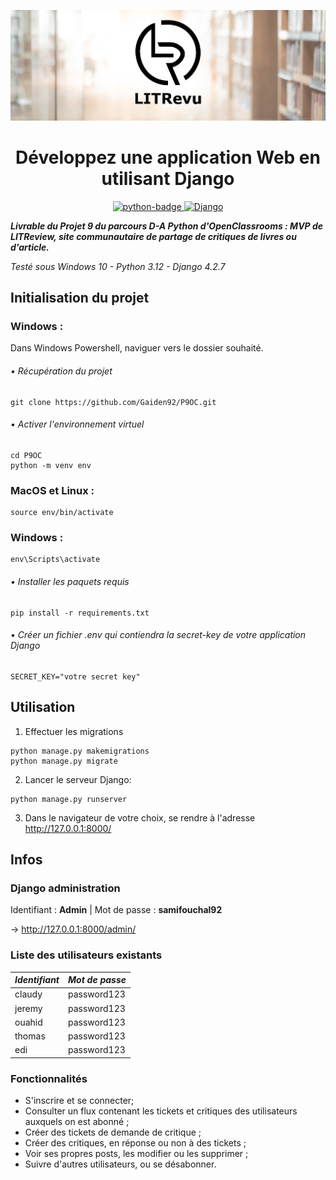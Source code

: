 
<p align="center">
    <img src="logo.png" alt="logo" />
</p>
<h1 align="center">Développez une application Web en utilisant Django</h1>
<p align="center">
    <a href="https://www.python.org">
        <img src="https://img.shields.io/badge/Python-3.12+-3776AB?style=flat&logo=python&logoColor=white" alt="python-badge">
    </a>
    <a href="https://docs.djangoproject.com/en/5.0/">
        <img src="https://img.shields.io/badge/Django-4.12+-d71b60?style=flat" alt="Django">
    </a>
</p>

***Livrable du Projet 9 du parcours D-A Python d'OpenClassrooms : MVP de LITReview, site communautaire de partage de critiques de livres ou d'article.***

_Testé sous Windows 10 - Python 3.12 - Django 4.2.7_

## Initialisation du projet

### Windows :
Dans Windows Powershell, naviguer vers le dossier souhaité.
###### • Récupération du projet

```
git clone https://github.com/Gaiden92/P9OC.git
```


###### • Activer l'environnement virtuel

```
cd P9OC 
python -m venv env
```
### MacOS et Linux :

```
source env/bin/activate
```
### Windows :

```
env\Scripts\activate
```

###### • Installer les paquets requis

```
pip install -r requirements.txt
```

###### • Créer un fichier .env qui contiendra la secret-key de votre application Django

```
SECRET_KEY="votre secret key"

```

## Utilisation

1. Effectuer les migrations

```
python manage.py makemigrations
python manage.py migrate

```
2. Lancer le serveur Django:

```
python manage.py runserver

```

3. Dans le navigateur de votre choix, se rendre à l'adresse http://127.0.0.1:8000/


## Infos

### Django administration

Identifiant : **Admin** | Mot de passe : **samifouchal92**

&rarr; http://127.0.0.1:8000/admin/

### Liste des utilisateurs existants

| *Identifiant*   | *Mot de passe* |
|-----------------|----------------|
| claudy          | password123    |
| jeremy          | password123    |
| ouahid          | password123    |
| thomas          | password123    |
| edi             | password123    |



### Fonctionnalités

- S'inscrire et se connecter;
- Consulter un flux contenant les tickets et critiques des utilisateurs auxquels on est abonné ;
- Créer des tickets de demande de critique ;
- Créer des critiques, en réponse ou non à des tickets ;
- Voir ses propres posts, les modifier ou les supprimer ;
- Suivre d'autres utilisateurs, ou se désabonner.